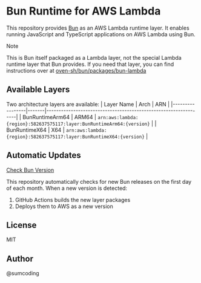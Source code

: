 # Bun Runtime for AWS Lambda

This repository provides [Bun](https://bun.sh/) as an AWS Lambda runtime layer. It enables running JavaScript and TypeScript applications on AWS Lambda using Bun.

> [!NOTE]
> This is Bun itself packaged as a Lambda layer, not the special Lambda runtime layer that Bun provides. If you need that layer, you can find instructions over at [oven-sh/bun/packages/bun-lambda](https://github.com/oven-sh/bun/tree/main/packages/bun-lambda)

## Available Layers

Two architecture layers are available:
| Layer Name      | Arch  | ARN                                                             |
|-----------------|-------|-----------------------------------------------------------------|
| BunRuntimeArm64 | ARM64 | `arn:aws:lambda:{region}:582637575117:layer:BunRuntimeArm64:{version}` |
| BunRuntimeX64   | X64   | `arn:aws:lambda:{region}:582637575117:layer:BunRuntimeX64:{version}`   |

## Automatic Updates

[Check Bun Version](https://github.com/sumcoding/bun-runtime/actions/workflows/check-bun-version.yml)

This repository automatically checks for new Bun releases on the first day of each month. When a new version is detected:

1. GitHub Actions builds the new layer packages
2. Deploys them to AWS as a new version

## License

MIT

## Author 
@sumcoding
